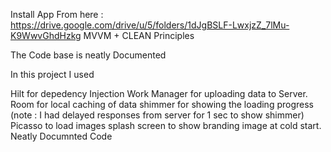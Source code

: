 Install App From here : https://drive.google.com/drive/u/5/folders/1dJgBSLF-LwxjzZ_7lMu-K9WwvGhdHzkg
MVVM + CLEAN Principles

The Code base is neatly Documented

In this project I used

Hilt for depedency Injection
Work Manager for uploading data to Server.
Room for local caching of data
shimmer for showing the loading progress (note : I had delayed responses from server for 1 sec to show shimmer)
Picasso to load images
splash screen to show branding image at cold start.
Neatly Documnted Code

